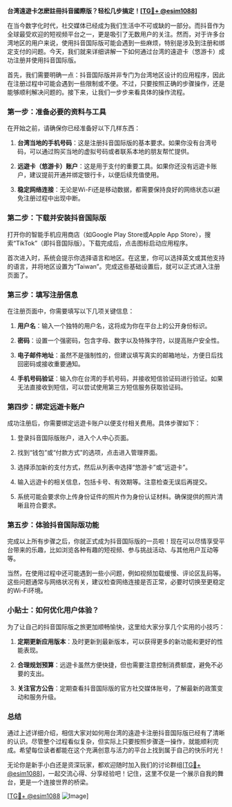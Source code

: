 **台湾遠遊卡怎麽註冊抖音國際版？轻松几步搞定！[[TG💪+ @esim1088](https://t.me/s/esim1088)]**

在当今数字化时代，社交媒体已经成为我们生活中不可或缺的一部分。而抖音作为全球最受欢迎的短视频平台之一，更是吸引了无数用户的关注。然而，对于许多台湾地区的用户来说，使用抖音国际版可能会遇到一些麻烦，特别是涉及到注册和绑定支付的问题。今天，我们就来详细讲解一下如何通过台湾的遠遊卡（悠游卡）成功注册并使用抖音国际版。

首先，我们需要明确一点：抖音国际版并非专门为台湾地区设计的应用程序，因此在注册过程中可能会遇到一些限制或不便。不过，只要按照正确的步骤操作，还是能够顺利解决问题的。接下来，让我们一步步来看具体的操作流程。

### 第一步：准备必要的资料与工具

在开始之前，请确保你已经准备好以下几样东西：

1. **台湾当地的手机号码**：这是注册抖音国际版的基本要求。如果你没有台湾号码，可以通过购买当地的虚拟号码或者联系本地的朋友帮忙提供。
   
2. **远遊卡（悠游卡）账户**：这是用于支付的重要工具。如果你还没有远遊卡账户，建议提前开通并绑定银行卡，以便后续充值使用。

3. **稳定网络连接**：无论是Wi-Fi还是移动数据，都需要保持良好的网络状态以避免注册过程中出现中断。

### 第二步：下载并安装抖音国际版

打开你的智能手机应用商店（如Google Play Store或Apple App Store），搜索“TikTok”（即抖音国际版）。下载完成后，点击图标启动应用程序。

首次进入时，系统会提示你选择语言和地区。在这里，你可以选择英文或其他支持的语言，并将地区设置为“Taiwan”。完成这些基础设置后，就可以正式进入注册页面了。

### 第三步：填写注册信息

在注册页面中，你需要填写以下几项关键信息：

1. **用户名**：输入一个独特的用户名，这将成为你在平台上的公开身份标识。
   
2. **密码**：设置一个强密码，包含字母、数字以及特殊字符，以提高账户安全性。

3. **电子邮件地址**：虽然不是强制性的，但建议填写真实的邮箱地址，方便日后找回密码或接收重要通知。

4. **手机号码验证**：输入你在台湾的手机号码，并接收短信验证码进行验证。如果无法直接收到短信，可以尝试使用第三方短信服务获取验证码。

### 第四步：绑定远遊卡账户

成功注册后，你需要绑定远遊卡账户以便支付相关费用。具体步骤如下：

1. 登录抖音国际版账户，进入个人中心页面。
   
2. 找到“钱包”或“付款方式”的选项，点击进入管理界面。
   
3. 选择添加新的支付方式，然后从列表中选择“悠游卡”或“远遊卡”。
   
4. 输入远遊卡的相关信息，包括卡号、有效期等。注意检查无误后再提交。

5. 系统可能会要求你上传身份证件的照片作为身份认证材料。确保提供的照片清晰且符合要求。

### 第五步：体验抖音国际版功能

完成以上所有步骤之后，你就正式成为抖音国际版的一员啦！现在可以尽情享受平台带来的乐趣，比如浏览各种有趣的短视频、参与挑战活动、与其他用户互动等等。

当然，在使用过程中还可能遇到一些小问题，例如视频加载缓慢、评论区乱码等。这些问题通常与网络状况有关，建议检查网络连接是否正常，必要时切换至更稳定的Wi-Fi环境。

### 小贴士：如何优化用户体验？

为了让自己的抖音国际版之旅更加顺畅愉快，这里给大家分享几个实用的小技巧：

1. **定期更新应用版本**：及时更新到最新版本，可以获得更多的新功能和更好的性能表现。
   
2. **合理规划预算**：远遊卡虽然方便快捷，但也需要注意控制消费额度，避免不必要的支出。
   
3. **关注官方公告**：定期查看抖音国际版的官方社交媒体账号，了解最新的政策变动和服务升级。

### 总结

通过上述详细介绍，相信大家对如何用台湾的遠遊卡注册抖音国际版已经有了清晰的认识。尽管整个过程看似复杂，但实际上只要按照步骤逐一操作，就能顺利完成。希望每位读者都能在这个充满创意与活力的平台上找到属于自己的快乐时光！

无论你是新手小白还是资深玩家，都欢迎随时加入我们的讨论群组[[TG💪+ @esim1088](https://t.me/s/esim1088)]，一起交流心得、分享经验吧！记住，这里不仅是一个展示自我的舞台，更是一个连接世界的桥梁。

[[TG💪+ @esim1088](https://t.me/s/esim1088) ![Image](https://i.postimg.cc/4NQfJmqS/Snipaste-2025-05-13-00-14-12.png)]